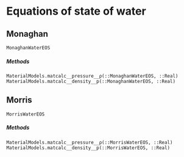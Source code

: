 # Equations of state of water

## Monaghan

```@docs
MonaghanWaterEOS
```

##### Methods

```@docs
MaterialModels.matcalc__pressure__ρ(::MonaghanWaterEOS, ::Real)
MaterialModels.matcalc__density__p(::MonaghanWaterEOS, ::Real)
```

## Morris

```@docs
MorrisWaterEOS
```

##### Methods

```@docs
MaterialModels.matcalc__pressure__ρ(::MorrisWaterEOS, ::Real)
MaterialModels.matcalc__density__p(::MorrisWaterEOS, ::Real)
```
